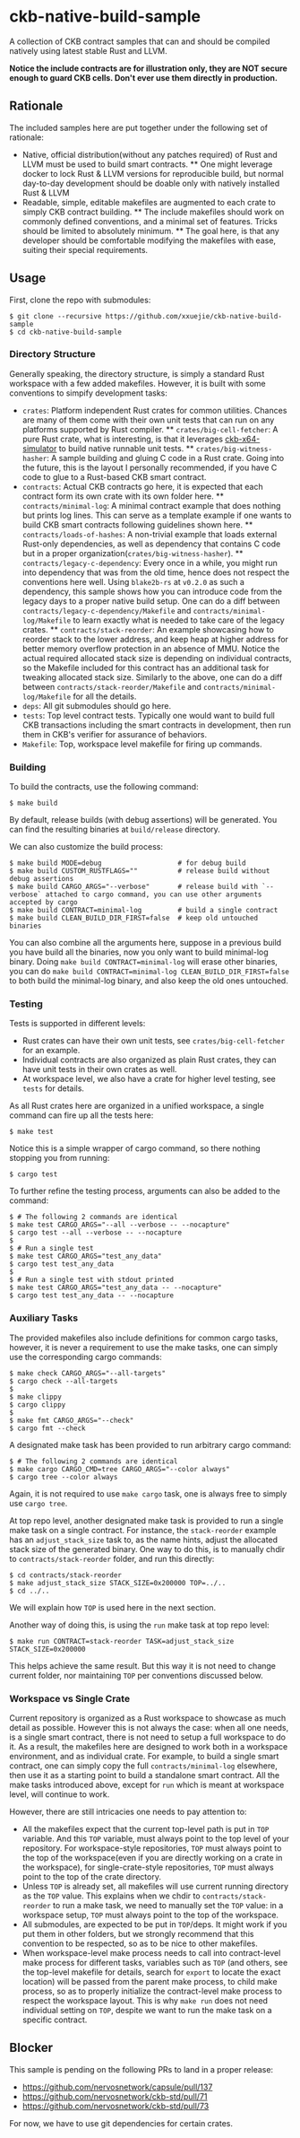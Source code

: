 # ckb-native-build-sample

A collection of CKB contract samples that can and should be compiled natively using latest stable Rust and LLVM.

**Notice the include contracts are for illustration only, they are NOT secure enough to guard CKB cells. Don't ever use them directly in production.**

## Rationale

The included samples here are put together under the following set of rationale:

* Native, official distribution(without any patches required) of Rust and LLVM must be used to build smart contracts.
** One might leverage docker to lock Rust & LLVM versions for reproducible build, but normal day-to-day development should be doable only with natively installed Rust & LLVM
* Readable, simple, editable makefiles are augmented to each crate to simply CKB contract building.
** The include makefiles should work on commonly defined conventions, and a minimal set of features. Tricks should be limited to absolutely minimum.
** The goal here, is that any developer should be comfortable modifying the makefiles with ease, suiting their special requirements.

## Usage

First, clone the repo with submodules:

```
$ git clone --recursive https://github.com/xxuejie/ckb-native-build-sample
$ cd ckb-native-build-sample
```

### Directory Structure

Generally speaking, the directory structure, is simply a standard Rust workspace with a few added makefiles. However, it is built with some conventions to simpify development tasks:

* `crates`: Platform independent Rust crates for common utilities. Chances are many of them come with their own unit tests that can run on any platforms supported by Rust compiler.
** `crates/big-cell-fetcher`: A pure Rust crate, what is interesting, is that it leverages [ckb-x64-simulator](https://github.com/nervosnetwork/ckb-x64-simulator) to build native runnable unit tests.
** `crates/big-witness-hasher`: A sample building and gluing C code in a Rust crate. Going into the future, this is the layout I personally recommended, if you have C code to glue to a Rust-based CKB smart contract.
* `contracts`: Actual CKB contracts go here, it is expected that each contract form its own crate with its own folder here.
** `contracts/minimal-log`: A minimal contract example that does nothing but prints log lines. This can serve as a template example if one wants to build CKB smart contracts following guidelines shown here.
** `contracts/loads-of-hashes`: A non-trivial example that loads external Rust-only dependencies, as well as dependency that contains C code but in a proper organization(`crates/big-witness-hasher`).
** `contracts/legacy-c-dependency`: Every once in a while, you might run into dependency that was from the old time, hence does not respect the conventions here well. Using `blake2b-rs` at `v0.2.0` as such a dependency, this sample shows how you can introduce code from the legacy days to a proper native build setup. One can do a diff between `contracts/legacy-c-dependency/Makefile` and `contracts/minimal-log/Makefile` to learn exactly what is needed to take care of the legacy crates.
** `contracts/stack-reorder`: An example showcasing how to reorder stack to the lower address, and keep heap at higher address for better memory overflow protection in an absence of MMU. Notice the actual required allocated stack size is depending on individual contracts, so the Makefile included for this contract has an additional task for tweaking allocated stack size. Similarly to the above, one can do a diff between `contracts/stack-reorder/Makefile` and `contracts/minimal-log/Makefile` for all the details.
* `deps`: All git submodules should go here.
* `tests`: Top level contract tests. Typically one would want to build full CKB transactions including the smart contracts in development, then run them in CKB's verifier for assurance of behaviors.
* `Makefile`: Top, workspace level makefile for firing up commands.

### Building

To build the contracts, use the following command:

```
$ make build
```

By default, release builds (with debug assertions) will be generated. You can find the resulting binaries at `build/release` directory.

We can also customize the build process:

```
$ make build MODE=debug                   # for debug build
$ make build CUSTOM_RUSTFLAGS=""          # release build without debug assertions
$ make build CARGO_ARGS="--verbose"       # release build with `--verbose` attached to cargo command, you can use other arguments accepted by cargo
$ make build CONTRACT=minimal-log         # build a single contract
$ make build CLEAN_BUILD_DIR_FIRST=false  # keep old untouched binaries
```

You can also combine all the arguments here, suppose in a previous build you have build all the binaries, now you only want to build minimal-log binary. Doing `make build CONTRACT=minimal-log` will erase other binaries, you can do `make build CONTRACT=minimal-log CLEAN_BUILD_DIR_FIRST=false` to both build the minimal-log binary, and also keep the old ones untouched.

### Testing

Tests is supported in different levels:

* Rust crates can have their own unit tests, see `crates/big-cell-fetcher` for an example.
* Individual contracts are also organized as plain Rust crates, they can have unit tests in their own crates as well.
* At workspace level, we also have a crate for higher level testing, see `tests` for details.

As all Rust crates here are organized in a unified workspace, a single command can fire up all the tests here:

```
$ make test
```

Notice this is a simple wrapper of cargo command, so there nothing stopping you from running:

```
$ cargo test
```

To further refine the testing process, arguments can also be added to the command:

```
$ # The following 2 commands are identical
$ make test CARGO_ARGS="--all --verbose -- --nocapture"
$ cargo test --all --verbose -- --nocapture
$
$ # Run a single test
$ make test CARGO_ARGS="test_any_data"
$ cargo test test_any_data
$
$ # Run a single test with stdout printed
$ make test CARGO_ARGS="test_any_data -- --nocapture"
$ cargo test test_any_data -- --nocapture
```

### Auxiliary Tasks

The provided makefiles also include definitions for common cargo tasks, however, it is never a requirement to use the make tasks, one can simply use the corresponding cargo commands:

```
$ make check CARGO_ARGS="--all-targets"
$ cargo check --all-targets
$
$ make clippy
$ cargo clippy
$
$ make fmt CARGO_ARGS="--check"
$ cargo fmt --check
```

A designated make task has been provided to run arbitrary cargo command:

```
$ # The following 2 commands are identical
$ make cargo CARGO_CMD=tree CARGO_ARGS="--color always"
$ cargo tree --color always
```

Again, it is not required to use `make cargo` task, one is always free to simply use `cargo tree`.

At top repo level, another designated make task is provided to run a single make task on a single contract. For instance, the `stack-reorder` example has an `adjust_stack_size` task to, as the name hints, adjust the allocated stack size of the generated binary. One way to do this, is to manually chdir to `contracts/stack-reorder` folder, and run this directly:

```
$ cd contracts/stack-reorder
$ make adjust_stack_size STACK_SIZE=0x200000 TOP=../..
$ cd ../..
```

We will explain how `TOP` is used here in the next section.

Another way of doing this, is using the `run` make task at top repo level:

```
$ make run CONTRACT=stack-reorder TASK=adjust_stack_size STACK_SIZE=0x200000
```

This helps achieve the same result. But this way it is not need to change current folder, nor maintaining `TOP` per conventions discussed below.

### Workspace vs Single Crate

Current repository is organized as a Rust workspace to showcase as much detail as possible. However this is not always the case: when all one needs, is a single smart contract, there is not need to setup a full workspace to do it. As a result, the makefiles here are designed to work both in a workspace environment, and as individual crate. For example, to build a single smart contract, one can simply copy the full `contracts/minimal-log` elsewhere, then use it as a starting point to build a standalone smart contract. All the make tasks introduced above, except for `run` which is meant at workspace level, will continue to work.

However, there are still intricacies one needs to pay attention to:

* All the makefiles expect that the current top-level path is put in `TOP` variable. And this `TOP` variable, must always point to the top level of your repository. For workspace-style repositories, `TOP` must always point to the top of the workspace(even if you are directly working on a crate in the workspace), for single-crate-style repositories, `TOP` must always point to the top of the crate directory.
* Unless `TOP` is already set, all makefiles will use current running directory as the `TOP` value. This explains when we chdir to `contracts/stack-reorder` to run a make task, we need to manually set the `TOP` value: in a workspace setup, `TOP` must always point to the top of the workspace.
* All submodules, are expected to be put in `TOP`/deps. It might work if you put them in other folders, but we strongly recommend that this convention to be respected, so as to be nice to other makefiles.
* When workspace-level make process needs to call into contract-level make process for different tasks, variables such as `TOP` (and others, see the top-level makefile for details, search for `export` to locate the exact location) will be passed from the parent make process, to child make process, so as to properly initialize the contract-level make process to respect the workspace layout. This is why `make run` does not need individual setting on `TOP`, despite we want to run the make task on a specific contract.

## Blocker

This sample is pending on the following PRs to land in a proper release:

* <https://github.com/nervosnetwork/capsule/pull/137>
* <https://github.com/nervosnetwork/ckb-std/pull/71>
* <https://github.com/nervosnetwork/ckb-std/pull/73>

For now, we have to use git dependencies for certain crates.
